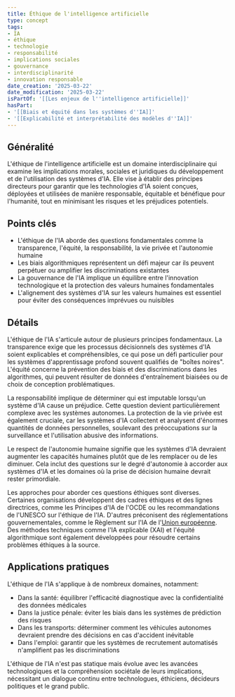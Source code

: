 ```yaml
---
title: Éthique de l'intelligence artificielle
type: concept
tags:
- IA
- éthique
- technologie
- responsabilité
- implications sociales
- gouvernance
- interdisciplinarité
- innovation responsable
date_creation: '2025-03-22'
date_modification: '2025-03-22'
isPartOf: '[[Les enjeux de l''intelligence artificielle]]'
hasPart:
- '[[Biais et équité dans les systèmes d''IA]]'
- '[[Explicabilité et interprétabilité des modèles d''IA]]'
---
```

## Généralité

L'éthique de l'intelligence artificielle est un domaine interdisciplinaire qui examine les implications morales, sociales et juridiques du développement et de l'utilisation des systèmes d'IA. Elle vise à établir des principes directeurs pour garantir que les technologies d'IA soient conçues, déployées et utilisées de manière responsable, équitable et bénéfique pour l'humanité, tout en minimisant les risques et les préjudices potentiels.

## Points clés

- L'éthique de l'IA aborde des questions fondamentales comme la transparence, l'équité, la responsabilité, la vie privée et l'autonomie humaine
- Les biais algorithmiques représentent un défi majeur car ils peuvent perpétuer ou amplifier les discriminations existantes
- La gouvernance de l'IA implique un équilibre entre l'innovation technologique et la protection des valeurs humaines fondamentales
- L'alignement des systèmes d'IA sur les valeurs humaines est essentiel pour éviter des conséquences imprévues ou nuisibles

## Détails

L'éthique de l'IA s'articule autour de plusieurs principes fondamentaux. La transparence exige que les processus décisionnels des systèmes d'IA soient explicables et compréhensibles, ce qui pose un défi particulier pour les systèmes d'apprentissage profond souvent qualifiés de "boîtes noires". L'équité concerne la prévention des biais et des discriminations dans les algorithmes, qui peuvent résulter de données d'entraînement biaisées ou de choix de conception problématiques.

La responsabilité implique de déterminer qui est imputable lorsqu'un système d'IA cause un préjudice. Cette question devient particulièrement complexe avec les systèmes autonomes. La protection de la vie privée est également cruciale, car les systèmes d'IA collectent et analysent d'énormes quantités de données personnelles, soulevant des préoccupations sur la surveillance et l'utilisation abusive des informations.

Le respect de l'autonomie humaine signifie que les systèmes d'IA devraient augmenter les capacités humaines plutôt que de les remplacer ou de les diminuer. Cela inclut des questions sur le degré d'autonomie à accorder aux systèmes d'IA et les domaines où la prise de décision humaine devrait rester primordiale.

Les approches pour aborder ces questions éthiques sont diverses. Certaines organisations développent des cadres éthiques et des lignes directrices, comme les Principes d'IA de l'OCDE ou les recommandations de l'UNESCO sur l'éthique de l'IA. D'autres préconisent des réglementations gouvernementales, comme le Règlement sur l'IA de l'[Union européenne](https://fr.wikipedia.org/wiki/Union_européenne). Des méthodes techniques comme l'IA explicable (XAI) et l'équité algorithmique sont également développées pour résoudre certains problèmes éthiques à la source.

## Applications pratiques

L'éthique de l'IA s'applique à de nombreux domaines, notamment:

- Dans la santé: équilibrer l'efficacité diagnostique avec la confidentialité des données médicales
- Dans la justice pénale: éviter les biais dans les systèmes de prédiction des risques
- Dans les transports: déterminer comment les véhicules autonomes devraient prendre des décisions en cas d'accident inévitable
- Dans l'emploi: garantir que les systèmes de recrutement automatisés n'amplifient pas les discriminations

L'éthique de l'IA n'est pas statique mais évolue avec les avancées technologiques et la compréhension sociétale de leurs implications, nécessitant un dialogue continu entre technologues, éthiciens, décideurs politiques et le grand public.